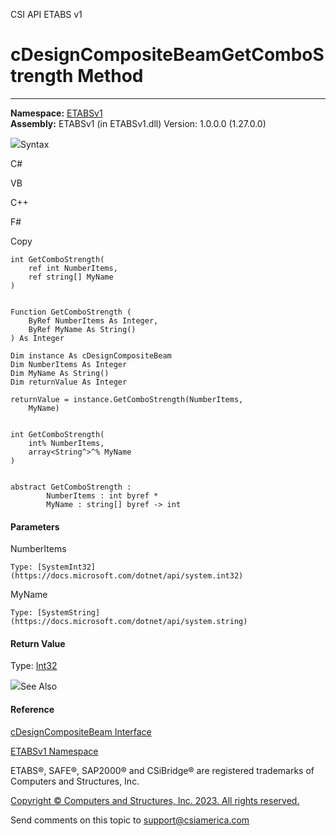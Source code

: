 ﻿

CSI API ETABS v1

# cDesignCompositeBeamGetComboStrength Method  
  
---  
  
**Namespace:** [ETABSv1](2780f1b8-2033-5289-2298-1cdb2a7508d9.htm)  
**Assembly:** ETABSv1 (in ETABSv1.dll) Version: 1.0.0.0 (1.27.0.0)

![](../icons/SectionExpanded.png)Syntax

C#

VB

C++

F#

Copy

    
    
    int GetComboStrength(
    	ref int NumberItems,
    	ref string[] MyName
    )
    
    
    Function GetComboStrength ( 
    	ByRef NumberItems As Integer,
    	ByRef MyName As String()
    ) As Integer
    
    Dim instance As cDesignCompositeBeam
    Dim NumberItems As Integer
    Dim MyName As String()
    Dim returnValue As Integer
    
    returnValue = instance.GetComboStrength(NumberItems, 
    	MyName)
    
    
    int GetComboStrength(
    	int% NumberItems, 
    	array<String^>^% MyName
    )
    
    
    abstract GetComboStrength : 
            NumberItems : int byref * 
            MyName : string[] byref -> int 
    

#### Parameters

NumberItems

    Type: [SystemInt32](https://docs.microsoft.com/dotnet/api/system.int32)  

MyName

    Type: [SystemString](https://docs.microsoft.com/dotnet/api/system.string)  

#### Return Value

Type: [Int32](https://docs.microsoft.com/dotnet/api/system.int32)

![](../icons/SectionExpanded.png)See Also

#### Reference

[cDesignCompositeBeam Interface](b5d7edc6-6cac-7fe1-0aa5-b0243db20044.htm)

[ETABSv1 Namespace](2780f1b8-2033-5289-2298-1cdb2a7508d9.htm)

ETABS®, SAFE®, SAP2000® and CSiBridge® are registered trademarks of Computers
and Structures, Inc.  

[Copyright © Computers and Structures, Inc. 2023. All rights
reserved.](http://www.csiamerica.com)

Send comments on this topic to
[support@csiamerica.com](mailto:support%40csiamerica.com?Subject=CSI%20API%20ETABS%20v1)

